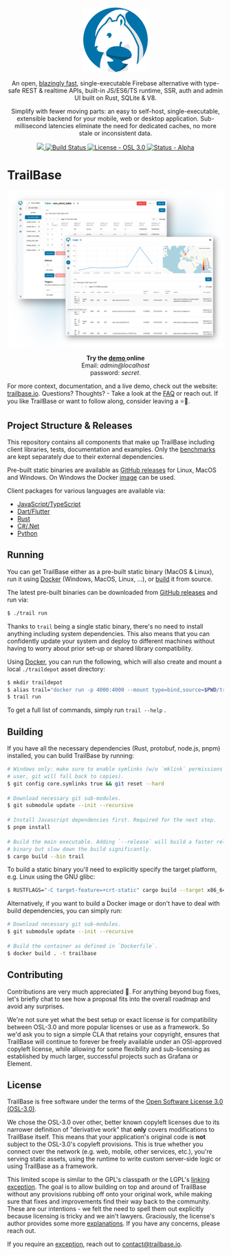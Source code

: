 <p align="center">
  <a href="https://trailbase.io" target="_blank">
    <picture>
      <img alt="TrailBase logo" width="150" src="assets/logo.svg" />
    </picture>
  </a>
</p>

<p align="center">
  An open, <a href="https://trailbase.io/reference/benchmarks/">blazingly fast</a>,
  single-executable Firebase alternative with type-safe REST & realtime APIs, built-in JS/ES6/TS
  runtime, SSR, auth and admin UI built on Rust, SQLite & V8.
<p>

<p align="center">
  Simplify with fewer moving parts: an easy to self-host, single-executable,
  extensible backend for your mobile, web or desktop application.
  Sub-millisecond latencies eliminate the need for dedicated caches, no more
  stale or inconsistent data.
<p>

<p align="center">
  <a href="https://github.com/trailbaseio/trailbase/stargazers/">
    <img src="https://img.shields.io/github/stars/trailbaseio/trailbase?style=social&label=Star" />
  </a>
  <a href="https://github.com/trailbaseio/trailbase/actions?query=branch%3Amain">
    <img src="https://github.com/trailbaseio/trailbase/actions/workflows/test.yml/badge.svg?branch=main" alt="Build Status">
  </a>
  <a href="https://github.com/trailbaseio/trailbase/blob/main/LICENSE">
    <img src="https://img.shields.io/badge/license-OSL_3.0-blue" alt="License - OSL 3.0">
  </a>
  <a href="https://trailbase.io/reference/roadmap/">
    <img src="https://img.shields.io/badge/status-alpha-orange" alt="Status - Alpha">
  </a>
</p>

# TrailBase

<p align="center">
  <a
    href="https://demo.trailbase.io/_/admin?loginMessage=E-mail:%20admin@localhost%20%E2%80%A2%20Password:%20secret"
    target="_blank"
  >
    <picture>
      <img alt="Admin UI" width="600" src="docs/src/assets/shelve.webp" />
    </picture>
  </a>
</p>

<p align="center">
  <strong>
    Try the
    <a href="https://demo.trailbase.io/_/admin?loginMessage=E-mail:%20admin@localhost%20%E2%80%A2%20Password:%20secret" target="_blank">
      demo
    </a> online
  </strong>
  <br/>Email: <em>admin@localhost</em>
  <br/>password: <em>secret</em>.
</p>

For more context, documentation, and a live demo, check out the website:
[trailbase.io](https://trailbase.io).
Questions? Thoughts? - Take a look at the
[FAQ](https://trailbase.io/reference/faq/) or reach out.
If you like TrailBase or want to follow along, consider leaving a ⭐🙏.

## Project Structure & Releases

This repository contains all components that make up TrailBase including client
libraries, tests, documentation and examples.
Only the [benchmarks](https://github.com/trailbaseio/trailbase-benchmark) are
kept separately due to their external dependencies.

Pre-built static binaries are available as
[GitHub releases](https://github.com/trailbaseio/trailbase/releases/) for
Linux, MacOS and Windows.
On Windows the Docker [image](https://hub.docker.com/r/trailbase/trailbase) can
be used.

Client packages for various languages are available via:

- [JavaScript/TypeScript](https://www.npmjs.com/package/trailbase)
- [Dart/Flutter](https://pub.dev/packages/trailbase)
- [Rust](https://crates.io/crates/trailbase-client)
- [C#/.Net](https://www.nuget.org/packages/TrailBase/)
- [Python](https://pypi.org/project/trailbase/)

## Running

You can get TrailBase either as a pre-built static binary (MacOS &
Linux), run it using [Docker](https://hub.docker.com/r/trailbase/trailbase)
(Windows, MacOS, Linux, ...), or [build](#building) it from source.

The latest pre-built binaries can be downloaded from [GitHub
releases](https://github.com/trailbaseio/trailbase/releases/) and run via:

```bash
$ ./trail run
```

Thanks to `trail` being a single static binary, there's no need to install
anything including system dependencies.
This also means that you can confidently update your system and deploy to
different machines without having to worry about prior set-up or shared
library compatibility.

Using [Docker](https://hub.docker.com/r/trailbase/trailbase), you can run the
following, which will also create and mount a local `./traildepot` asset
directory:

```bash
$ mkdir traildepot
$ alias trail="docker run -p 4000:4000 --mount type=bind,source=$PWD/traildepot,target=/app/traildepot trailbase/trailbase /app/trail"
$ trail run
```

To get a full list of commands, simply run `trail --help` .

## Building

If you have all the necessary dependencies (Rust, protobuf, node.js, pnpm)
installed, you can build TrailBase by running:

```bash
# Windows only: make sure to enable symlinks (w/o `mklink` permissions for your
# user, git will fall back to copies).
$ git config core.symlinks true && git reset --hard

# Download necessary git sub-modules.
$ git submodule update --init --recursive

# Install Javascript dependencies first. Required for the next step.
$ pnpm install

# Build the main executable. Adding `--release` will build a faster release
# binary but slow down the build significantly.
$ cargo build --bin trail
```

To build a static binary you'll need to explicitly specify the target platform,
e.g. Linux using the GNU glibc:

```bash
$ RUSTFLAGS="-C target-feature=+crt-static" cargo build --target x86_64-unknown-linux-gnu --release
```

Alternatively, if you want to build a Docker image or don't have to deal with
build dependencies, you can simply run:

```bash
# Download necessary git sub-modules.
$ git submodule update --init --recursive

# Build the container as defined in `Dockerfile`.
$ docker build . -t trailbase
```

## Contributing

Contributions are very much appreciated 🙏. For anything beyond bug fixes,
let's briefly chat to see how a proposal fits into the overall roadmap and
avoid any surprises.

We're not sure yet what the best setup or exact license is for compatibility
between OSL-3.0 and more popular licenses or use as a framework.
So we'd ask you to sign a simple CLA that retains your copyright, ensures that
TrailBase will continue to forever be freely available under an OSI-approved
copyleft license, while allowing for some flexibility and sub-licensing as
established by much larger, successful projects such as Grafana or Element.

## License

TrailBase is free software under the terms of the [Open Software License 3.0
(OSL-3.0)](https://opensource.org/licenses/OSL-3.0).

We chose the OSL-3.0 over other, better known copyleft licenses due to its
narrower definition of "derivative work" that **only** covers modifications to
TrailBase itself.
This means that your application's original code is **not** subject to the
OSL-3.0's copyleft provisions. This is true whether you connect over the
network (e.g. web, mobile, other services, etc.), you're serving static assets,
using the runtime to write custom server-side logic or using TrailBase as a
framework.

This limited scope is similar to the GPL's classpath or the LGPL's [linking
exception](https://en.wikipedia.org/wiki/GPL_linking_exception).
The goal is to allow building on top and around of TrailBase without any
provisions rubbing off onto your original work, while making sure that fixes
and improvements find their way back to the community.
These are our intentions - we felt the need to spell them out explicitly
because licensing is tricky and we ain't lawyers.
Graciously, the license's author provides some more
[explanations](https://rosenlaw.com/OSL3.0-explained.htm).
If you have any concerns, please reach out.

If you require an
[exception](https://www.gnu.org/philosophy/selling-exceptions.html), reach out
to contact@trailbase.io.

